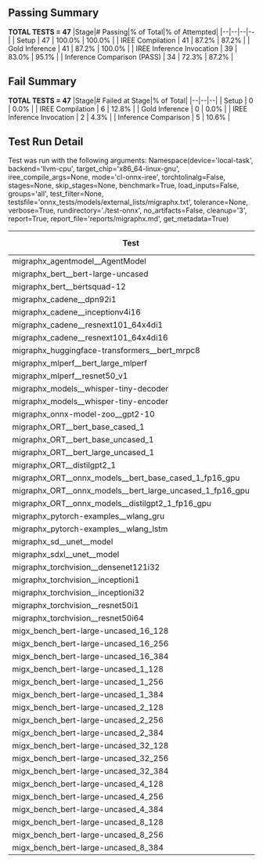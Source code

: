 ## Passing Summary

**TOTAL TESTS = 47**
|Stage|# Passing|% of Total|% of Attempted|
|--|--|--|--|
| Setup | 47 | 100.0% | 100.0% |
| IREE Compilation | 41 | 87.2% | 87.2% |
| Gold Inference | 41 | 87.2% | 100.0% |
| IREE Inference Invocation | 39 | 83.0% | 95.1% |
| Inference Comparison (PASS) | 34 | 72.3% | 87.2% |
## Fail Summary

**TOTAL TESTS = 47**
|Stage|# Failed at Stage|% of Total|
|--|--|--|
| Setup | 0 | 0.0% |
| IREE Compilation | 6 | 12.8% |
| Gold Inference | 0 | 0.0% |
| IREE Inference Invocation | 2 | 4.3% |
| Inference Comparison | 5 | 10.6% |
## Test Run Detail
Test was run with the following arguments:
Namespace(device='local-task', backend='llvm-cpu', target_chip='x86_64-linux-gnu', iree_compile_args=None, mode='cl-onnx-iree', torchtolinalg=False, stages=None, skip_stages=None, benchmark=True, load_inputs=False, groups='all', test_filter=None, testsfile='onnx_tests/models/external_lists/migraphx.txt', tolerance=None, verbose=True, rundirectory='./test-onnx', no_artifacts=False, cleanup='3', report=True, report_file='reports/migraphx.md', get_metadata=True)

| Test | Exit Status | Mean Benchmark Time (ms) | Notes |
|--|--|--|--|
| migraphx_agentmodel__AgentModel | compilation | None | |
| migraphx_bert__bert-large-uncased | PASS | 370.5594303707282 | |
| migraphx_bert__bertsquad-12 | compilation | None | |
| migraphx_cadene__dpn92i1 | PASS | 175.92253411809602 | |
| migraphx_cadene__inceptionv4i16 | PASS | 7611.112579082449 | |
| migraphx_cadene__resnext101_64x4di1 | PASS | 336.0009367267291 | |
| migraphx_cadene__resnext101_64x4di16 | PASS | 5016.545645271738 | |
| migraphx_huggingface-transformers__bert_mrpc8 | PASS | 412.9021229843299 | |
| migraphx_mlperf__bert_large_mlperf | Numerics | 466.7511135339737 | |
| migraphx_mlperf__resnet50_v1 | PASS | 89.27252415257196 | |
| migraphx_models__whisper-tiny-decoder | PASS | 32.22784205255183 | |
| migraphx_models__whisper-tiny-encoder | compilation | None | |
| migraphx_onnx-model-zoo__gpt2-10 | compilation | None | |
| migraphx_ORT__bert_base_cased_1 | PASS | 86.17345181604226 | |
| migraphx_ORT__bert_base_uncased_1 | PASS | 87.25134425220034 | |
| migraphx_ORT__bert_large_uncased_1 | PASS | 293.11455289522803 | |
| migraphx_ORT__distilgpt2_1 | compiled_inference | None | |
| migraphx_ORT__onnx_models__bert_base_cased_1_fp16_gpu | Numerics | 83.3232488690151 | |
| migraphx_ORT__onnx_models__bert_large_uncased_1_fp16_gpu | Numerics | 285.4735404253006 | |
| migraphx_ORT__onnx_models__distilgpt2_1_fp16_gpu | compiled_inference | None | |
| migraphx_pytorch-examples__wlang_gru | PASS | 73.27109837421663 | |
| migraphx_pytorch-examples__wlang_lstm | PASS | 47.43904036780199 | |
| migraphx_sd__unet__model | import_model | None | |
| migraphx_sdxl__unet__model | import_model | None | |
| migraphx_torchvision__densenet121i32 | PASS | 1356.2688486029704 | |
| migraphx_torchvision__inceptioni1 | PASS | 235.61368758479753 | |
| migraphx_torchvision__inceptioni32 | PASS | 6137.080744529764 | |
| migraphx_torchvision__resnet50i1 | PASS | 86.74145458887021 | |
| migraphx_torchvision__resnet50i64 | PASS | 5310.744049648443 | |
| migx_bench_bert-large-uncased_16_128 | PASS | 2544.288403044144 | |
| migx_bench_bert-large-uncased_16_256 | PASS | 4168.522744749983 | |
| migx_bench_bert-large-uncased_16_384 | Numerics | 5898.988801365097 | |
| migx_bench_bert-large-uncased_1_128 | PASS | 182.68239932755628 | |
| migx_bench_bert-large-uncased_1_256 | PASS | 263.0387796089053 | |
| migx_bench_bert-large-uncased_1_384 | PASS | 648.1952896962563 | |
| migx_bench_bert-large-uncased_2_128 | PASS | 395.2580578625202 | |
| migx_bench_bert-large-uncased_2_256 | PASS | 642.7667749424775 | |
| migx_bench_bert-large-uncased_2_384 | PASS | 854.4193170964718 | |
| migx_bench_bert-large-uncased_32_128 | PASS | 5023.010941843191 | |
| migx_bench_bert-large-uncased_32_256 | PASS | 8166.509653131167 | |
| migx_bench_bert-large-uncased_32_384 | Numerics | 11447.163629656037 | |
| migx_bench_bert-large-uncased_4_128 | PASS | 744.0626292179028 | |
| migx_bench_bert-large-uncased_4_256 | PASS | 1114.5983214179673 | |
| migx_bench_bert-large-uncased_4_384 | PASS | 1640.916623796026 | |
| migx_bench_bert-large-uncased_8_128 | PASS | 1346.4113840212424 | |
| migx_bench_bert-large-uncased_8_256 | PASS | 2228.295805553595 | |
| migx_bench_bert-large-uncased_8_384 | PASS | 3000.488581135869 | |
